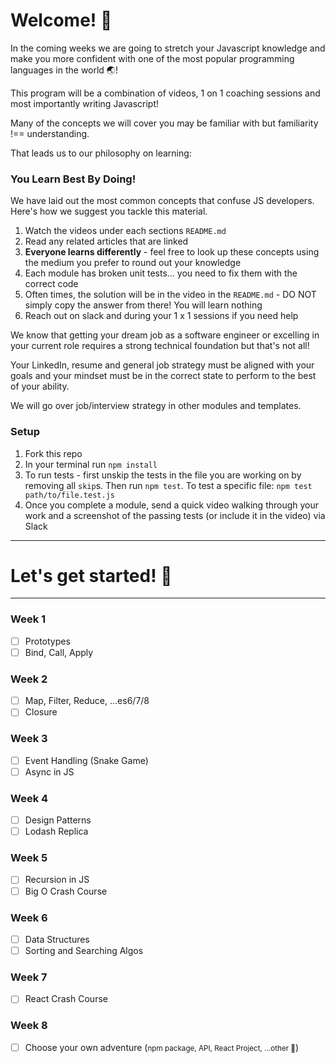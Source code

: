 # Welcome! 👋

In the coming weeks we are going to stretch your Javascript knowledge and make you more confident with one of the most popular programming languages in the world 🌏!

This program will be a combination of videos, 1 on 1 coaching sessions and most importantly writing Javascript!

Many of the concepts we will cover you may be familiar with but familiarity !== understanding.

That leads us to our philosophy on learning:

### You Learn Best By Doing!

We have laid out the most common concepts that confuse JS developers. Here's how we suggest you tackle this material.

1. Watch the videos under each sections `README.md`
2. Read any related articles that are linked
3. <strong>Everyone learns differently</strong> - feel free to look up these concepts using the medium you prefer to round out your knowledge
4. Each module has broken unit tests... you need to fix them with the correct code
5. Often times, the solution will be in the video in the `README.md` - DO NOT simply copy the answer from there! You will learn nothing
6. Reach out on slack and during your 1 x 1 sessions if you need help

We know that getting your dream job as a software engineer or excelling in your current role requires a strong technical foundation but that's not all!

Your LinkedIn, resume and general job strategy must be aligned with your goals and your mindset must be in the correct state to perform to the best of your ability.

We will go over job/interview strategy in other modules and templates.

### Setup

1. Fork this repo
2. In your terminal run `npm install`
3. To run tests - first unskip the tests in the file you are working on by removing all `skip`s. Then run `npm test`. To test a specific file: `npm test path/to/file.test.js`
4. Once you complete a module, send a quick video walking through your work and a screenshot of the passing tests (or include it in the video) via Slack

---

# Let's get started! 🚀

---

### Week 1

-   [ ] Prototypes
-   [ ] Bind, Call, Apply

### Week 2

-   [ ] Map, Filter, Reduce, ...es6/7/8
-   [ ] Closure

### Week 3

-   [ ] Event Handling (Snake Game)
-   [ ] Async in JS

### Week 4

-   [ ] Design Patterns
-   [ ] Lodash Replica

### Week 5

-   [ ] Recursion in JS
-   [ ] Big O Crash Course

### Week 6

-   [ ] Data Structures
-   [ ] Sorting and Searching Algos

### Week 7

-   [ ] React Crash Course

### Week 8

-   [ ] Choose your own adventure (<small>npm package, API, React Project, ...other 🤔</small>)
